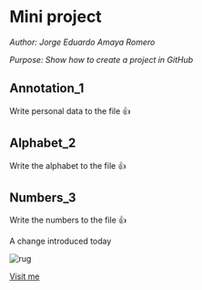# Mini project

*Author: Jorge Eduardo Amaya Romero*

*Purpose: Show how to create a project in GitHub*

## Annotation_1
Write personal data to the file :thumbsup:

## Alphabet_2
Write the alphabet to the file :thumbsup:

## Numbers_3
Write the numbers to the file :thumbsup:

A change introduced today


![rug](https://www.rug.nl/_definition/shared/images/logo--en.png)

[Visit me](https://github.com/jorgeamaya)
